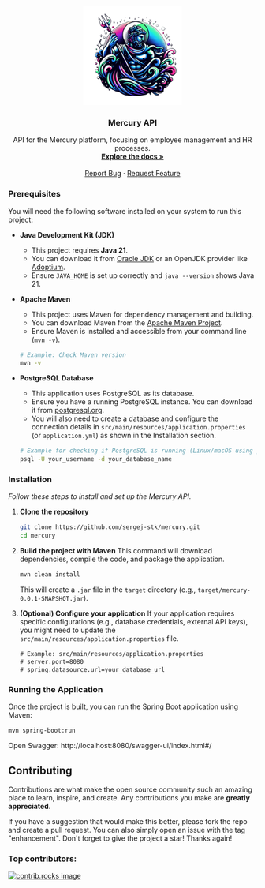 <br />
<div align="center">
  <a href="https://github.com/sergej-stk/mercury">
    <img src="assets/logo.png" alt="Logo" width="200" height="200">
  </a>

<h3 align="center">Mercury API</h3>

  <p align="center">
    API for the Mercury platform, focusing on employee management and HR processes.
    <br />
    <a href="https://mercury.sergejsteinsiek.com/"><strong>Explore the docs »</strong></a>
    <br />
    <br />
    <a href="https://github.com/sergej-stk/mercury/issues/new?template=bugreport.md">Report Bug</a>
    &middot;
    <a href="https://github.com/sergej-stk/mercury/issues/new?template=featurerequest.md">Request Feature</a>
  </p>
</div>

### Prerequisites

You will need the following software installed on your system to run this project:

* **Java Development Kit (JDK)**
    * This project requires **Java 21**.
    * You can download it from [Oracle JDK](https://www.oracle.com/java/technologies/downloads/#java21) or an OpenJDK provider like [Adoptium](https://adoptium.net/temurin/releases/?version=21).
    * Ensure `JAVA_HOME` is set up correctly and `java --version` shows Java 21.

* **Apache Maven**
    * This project uses Maven for dependency management and building.
    * You can download Maven from the [Apache Maven Project](https://maven.apache.org/download.cgi).
    * Ensure Maven is installed and accessible from your command line (`mvn -v`).
    ```sh
    # Example: Check Maven version
    mvn -v
    ```

* **PostgreSQL Database**
    * This application uses PostgreSQL as its database.
    * Ensure you have a running PostgreSQL instance. You can download it from [postgresql.org](https://www.postgresql.org/download/).
    * You will also need to create a database and configure the connection details in `src/main/resources/application.properties` (or `application.yml`) as shown in the Installation section.
    ```sh
    # Example for checking if PostgreSQL is running (Linux/macOS using psql)
    psql -U your_username -d your_database_name
    ```

### Installation

_Follow these steps to install and set up the Mercury API._

1.  **Clone the repository**
    ```sh
    git clone https://github.com/sergej-stk/mercury.git
    cd mercury
    ```

2.  **Build the project with Maven**
    This command will download dependencies, compile the code, and package the application.
    ```sh
    mvn clean install
    ```
    This will create a `.jar` file in the `target` directory (e.g., `target/mercury-0.0.1-SNAPSHOT.jar`).

3.  **(Optional) Configure your application**
    If your application requires specific configurations (e.g., database credentials, external API keys), you might need to update the `src/main/resources/application.properties` file.
    ```properties
    # Example: src/main/resources/application.properties
    # server.port=8080
    # spring.datasource.url=your_database_url
    ```
    
### Running the Application

Once the project is built, you can run the Spring Boot application using Maven:

```sh
mvn spring-boot:run
```

Open Swagger:
http://localhost:8080/swagger-ui/index.html#/

## Contributing

Contributions are what make the open source community such an amazing place to learn, inspire, and create. Any contributions you make are **greatly appreciated**.

If you have a suggestion that would make this better, please fork the repo and create a pull request. You can also simply open an issue with the tag "enhancement".
Don't forget to give the project a star! Thanks again!


### Top contributors:

<a href="https://github.com/sergej-stk/mercury/graphs/contributors">
  <img src="https://contrib.rocks/image?repo=sergej-stk/mercury" alt="contrib.rocks image" />
</a>